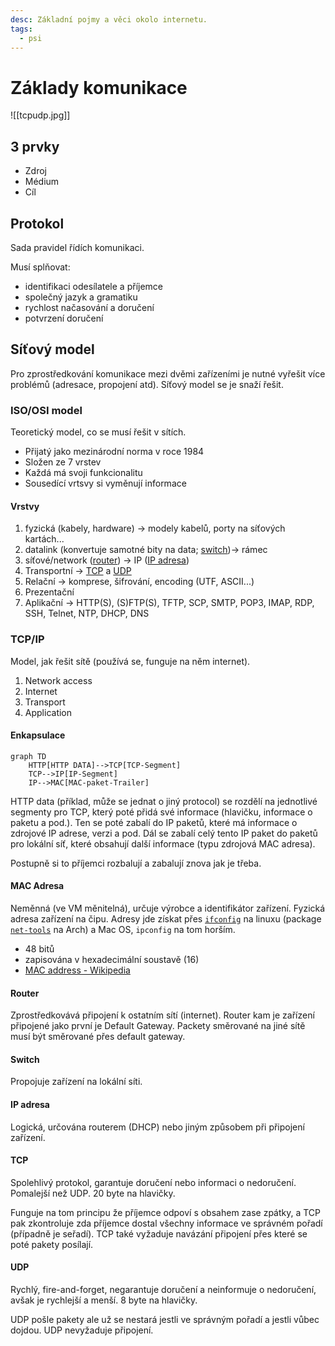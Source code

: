 ```yaml
---
desc: Základní pojmy a věci okolo internetu. 
tags:
  - psi
---
```

# Základy komunikace
![[tcpudp.jpg]]
## 3 prvky
- Zdroj
- Médium
- Cíl

## Protokol
Sada pravidel řídích komunikaci.

Musí splňovat:
- identifikaci odesílatele a příjemce
- společný jazyk a gramatiku
- rychlost načasování a doručení
- potvrzení doručení

## Síťový model
Pro zprostředkování komunikace mezi dvěmi zařízeními je nutné vyřešit více problémů (adresace, propojení atd).
Síťový model se je snaží řešit.

### ISO/OSI model
Teoretický model, co se musí řešit v sítích.
- Přijatý jako mezinárodní norma v roce 1984
- Složen ze 7 vrstev
- Každá má svoji funkcionalitu
- Sousedící vrtsvy si vyměnují informace

#### Vrstvy
1. fyzická (kabely, hardware) -> modely kabelů, porty na síťových kartách...
2. datalink (konvertuje samotné bity na data; [switch](#switch))-> rámec
3. síťové/network ([router](#router)) -> IP ([IP adresa](#ip%20adresa))
4. Transportní -> [TCP](#TCP) a [UDP](#UDP)
5. Relační -> komprese, šifrování, encoding (UTF, ASCII...)
6. Prezentační
7. Aplikační -> HTTP(S), (S)FTP(S), TFTP, SCP, SMTP, POP3, IMAP, RDP, SSH, Telnet, NTP, DHCP, DNS

### TCP/IP
Model, jak řešit sítě (používá se, funguje na něm internet).
1. Network access
2. Internet
3. Transport
4. Application

#### Enkapsulace
```mermaid
graph TD
	HTTP[HTTP DATA]-->TCP[TCP-Segment]
	TCP-->IP[IP-Segment]
	IP-->MAC[MAC-paket-Trailer]
```

HTTP data (příklad, může se jednat o jiný protocol) se rozdělí na jednotlivé segmenty pro TCP, který poté přidá své informace (hlavičku, informace o paketu a pod.). Ten se poté zabalí do IP paketů, které má informace o zdrojové IP adrese, verzi a pod. Dál se zabalí celý tento IP paket do paketů pro lokální síť, které obsahují další informace (typu zdrojová MAC adresa).

Postupně si to příjemci rozbalují a zabalují znova jak je třeba.

#### MAC Adresa
Neměnná (ve VM měnitelná), určuje výrobce a identifikátor zařízení. Fyzická adresa zařízení na čipu.
Adresy jde získat přes [`ifconfig`](https://en.wikipedia.org/wiki/Ifconfig) na linuxu (package [`net-tools`](https://archlinux.org/packages/core/x86_64/net-tools/) na Arch) a Mac OS, `ipconfig` na tom horším.
- 48 bitů
- zapisována v hexadecimální soustavě (16)
- [MAC address - Wikipedia](https://en.wikipedia.org/wiki/MAC_address)

#### Router
Zprostředkovává připojení k ostatním sítí (internet).
Router kam je zařízení připojené jako první je Default Gateway. Packety směrované na jiné sítě musí být směrované přes default gateway.
#### Switch
Propojuje zařízení na lokální síti.
#### IP adresa
Logická, určována routerem (DHCP) nebo jiným způsobem při připojení zařízení.
#### TCP
Spolehlivý protokol, garantuje doručení nebo informaci o nedoručení. Pomalejší než UDP.
20 byte na hlavičky.

Funguje na tom principu že příjemce odpoví s obsahem zase zpátky, a TCP pak zkontroluje zda příjemce dostal všechny informace ve správném pořadí (případně je seřadí). TCP také vyžaduje navázání připojení přes které se poté pakety posílají.
#### UDP
Rychlý, fire-and-forget, negarantuje doručení a neinformuje o nedoručení, avšak je rychlejší a menší.
8 byte na hlavičky.

UDP pošle pakety ale už se nestará jestli ve správným pořadí a jestli vůbec dojdou. UDP nevyžaduje připojení.